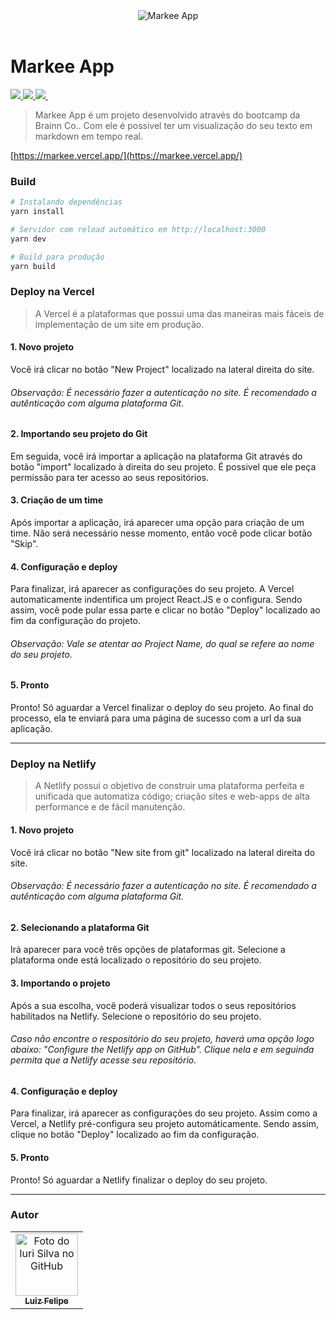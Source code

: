 <div align="center">
  <img src="https://i.imgur.com/xKVnXal.png" alt="Markee App" />
</div>

<br>

# Markee App

<p align="left">
  <a aria-label="Vercel Logo" href="https://vercel.com/">
    <img src="https://img.shields.io/badge/vercel-%23000000.svg?style=for-the-badge&logo=vercel&logoColor=white" />
  </a>
  
  
  <a aria-label="Vercel Logo" href="https://vercel.com/">
    <img src="https://img.shields.io/badge/netlify-%23000000.svg?style=for-the-badge&logo=netlify&logoColor=#00C7B7" />
  </a>
  
  <a aria-label="ReactJS Logo" href="https://pt-br.reactjs.org/">
    <img src="https://img.shields.io/badge/react-%2320232a.svg?style=for-the-badge&logo=react&logoColor=%2361DAFB" />
  </a>

  <a aria-label="Styled Components Logo" href="https://styled-components.com/">
    <img alt="" src="https://img.shields.io/badge/styled--components-DB7093?style=for-the-badge&logo=styled-components&logoColor=white" />
  </a>
</p>

> Markee App é um projeto desenvolvido através do bootcamp da Brainn Co.. Com ele é possivel ter um visualização do seu texto em markdown em tempo real.

[https://markee.vercel.app/](https://markee.vercel.app/)

### Build


```bash
# Instalando dependências
yarn install

# Servidor com reload automático em http://localhost:3000
yarn dev

# Build para produção
yarn build
```

### Deploy na Vercel

> A Vercel é a plataformas que possui uma das maneiras mais fáceis de implementação de um site em produção.

#### 1. Novo projeto

Você irá clicar no botão "New Project" localizado na lateral direita do site.

###### *Observação: É necessário fazer a autenticação no site. É recomendado a autênticação com alguma plataforma Git.*

#### 2. Importando seu projeto do Git

Em seguida, você irá importar a aplicação na plataforma Git através do botão "import" localizado à direita do seu projeto. É possivel que ele peça permissão para ter acesso ao seus repositórios.

#### 3. Criação de um time

Após importar a aplicação, irá aparecer uma opção para criação de um time. Não será necessário nesse momento, então você pode clicar botão "Skip".

#### 4. Configuração e deploy

Para finalizar, irá aparecer as configurações do seu projeto. A Vercel automaticamente indentifica um project React.JS e o configura.
Sendo assim, você pode pular essa parte e clicar no botão "Deploy" localizado ao fim da configuração do projeto.

###### *Observação: Vale se atentar ao Project Name, do qual se refere ao nome do seu projeto.*

#### 5. Pronto

Pronto! Só aguardar a Vercel finalizar o deploy do seu projeto. Ao final do processo, ela te enviará para uma página de sucesso com a url da sua aplicação. 

<hr />

### Deploy na Netlify

> A Netlify possui o objetivo de construir uma plataforma perfeita e unificada que automatiza código; criação sites e web-apps de alta performance e de fácil manutenção.

#### 1. Novo projeto

Você irá clicar no botão "New site from git" localizado na lateral direita do site.

###### *Observação: É necessário fazer a autenticação no site. É recomendado a autênticação com alguma plataforma Git.*

#### 2. Selecionando a plataforma Git

Irá aparecer para você três opções de plataformas git. Selecione a plataforma onde está localizado o repositório do seu projeto.

#### 3. Importando o projeto

Após a sua escolha, você poderá visualizar todos o seus repositórios habilitados na Netlify. Selecione o repositório do seu projeto.

###### *Caso não encontre o respositório do seu projeto, haverá uma opção logo abaixo: "Configure the Netlify app on GitHub". Clique nela e em seguinda permita que a Netlify acesse seu repositório.*

#### 4. Configuração e deploy

Para finalizar, irá aparecer as configurações do seu projeto. Assim como a Vercel, a Netlify pré-configura seu projeto automáticamente. Sendo assim, clique no botão "Deploy" localizado ao fim da configuração.

#### 5. Pronto

Pronto! Só aguardar a Netlify finalizar o deploy do seu projeto.

<hr />

### Autor

<table>
  <tr>
    <td align="center">
      <a href="https://github.com/meluiz">
        <img src="https://avatars.githubusercontent.com/u/52682525?v=4" width="100px;" alt="Foto do Iuri Silva no GitHub"/><br>
        <sub>
          <b>Luiz Felipe</b>
        </sub>
      </a>
    </td>
  </tr>
</table>